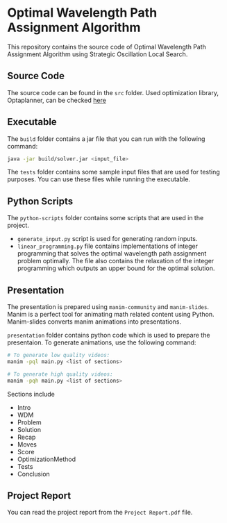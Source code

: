 # Optimal Wavelength Path Assignment Algorithm

This repository contains the source code of Optimal Wavelength Path Assignment Algorithm using Strategic Oscillation Local Search.

## Source Code

The source code can be found in the `src` folder. Used optimization library, Optaplanner, can be checked [here](https://www.optaplanner.org/)

## Executable

The `build` folder contains a jar file that you can run with the following command:
```bash
java -jar build/solver.jar <input_file>
```

The `tests` folder contains some sample input files that are used for testing purposes. You can use these files while running the executable.

## Python Scripts

The `python-scripts` folder contains some scripts that are used in the project.

- `generate_input.py` script is used for generating random inputs.
- `linear_programming.py` file contains implementations of integer programming that solves the optimal wavelength path assignment problem optimally. The file also contains the relaxation of the integer programming which outputs an upper bound for the optimal solution.

## Presentation

The presentation is prepared using `manim-community` and `manim-slides`. Manim is a perfect tool for animating math related content using Python. Manim-slides converts manim animations into presentations.

`presentation` folder contains python code which is used to prepare the presentaion. To generate animations, use the following command:
```bash
# To generate low quality videos:
manim -pql main.py <list of sections>

# To generate high quality videos:
manim -pqh main.py <list of sections>
```

Sections include
- Intro
- WDM
- Problem
- Solution
- Recap
- Moves
- Score
- OptimizationMethod
- Tests
- Conclusion

## Project Report

You can read the project report from the `Project Report.pdf` file.
